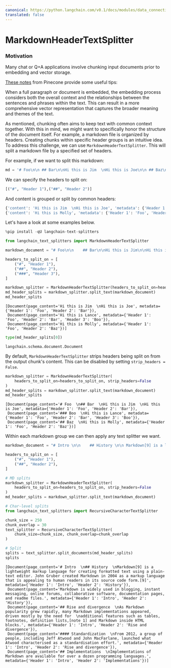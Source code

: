 ```yaml
---
canonical: https://python.langchain.com/v0.1/docs/modules/data_connection/document_transformers/markdown_header_metadata
translated: false
---
```


# MarkdownHeaderTextSplitter

### Motivation

Many chat or Q+A applications involve chunking input documents prior to embedding and vector storage.

[These notes](https://www.pinecone.io/learn/chunking-strategies/) from Pinecone provide some useful tips:

When a full paragraph or document is embedded, the embedding process considers both the overall context and the relationships between the sentences and phrases within the text. This can result in a more comprehensive vector representation that captures the broader meaning and themes of the text.

As mentioned, chunking often aims to keep text with common context together. With this in mind, we might want to specifically honor the structure of the document itself. For example, a markdown file is organized by headers. Creating chunks within specific header groups is an intuitive idea. To address this challenge, we can use `MarkdownHeaderTextSplitter`. This will split a markdown file by a specified set of headers.

For example, if we want to split this markdown:

```python
md = '# Foo\n\n ## Bar\n\nHi this is Jim  \nHi this is Joe\n\n ## Baz\n\n Hi this is Molly'
```

We can specify the headers to split on:

```python
[("#", "Header 1"),("##", "Header 2")]
```

And content is grouped or split by common headers:

```python
{'content': 'Hi this is Jim  \nHi this is Joe', 'metadata': {'Header 1': 'Foo', 'Header 2': 'Bar'}}
{'content': 'Hi this is Molly', 'metadata': {'Header 1': 'Foo', 'Header 2': 'Baz'}}
```

Let's have a look at some examples below.

```python
%pip install -qU langchain-text-splitters
```

```python
from langchain_text_splitters import MarkdownHeaderTextSplitter
```

```python
markdown_document = "# Foo\n\n    ## Bar\n\nHi this is Jim\n\nHi this is Joe\n\n ### Boo \n\n Hi this is Lance \n\n ## Baz\n\n Hi this is Molly"

headers_to_split_on = [
    ("#", "Header 1"),
    ("##", "Header 2"),
    ("###", "Header 3"),
]

markdown_splitter = MarkdownHeaderTextSplitter(headers_to_split_on=headers_to_split_on)
md_header_splits = markdown_splitter.split_text(markdown_document)
md_header_splits
```

```output
[Document(page_content='Hi this is Jim  \nHi this is Joe', metadata={'Header 1': 'Foo', 'Header 2': 'Bar'}),
 Document(page_content='Hi this is Lance', metadata={'Header 1': 'Foo', 'Header 2': 'Bar', 'Header 3': 'Boo'}),
 Document(page_content='Hi this is Molly', metadata={'Header 1': 'Foo', 'Header 2': 'Baz'})]
```

```python
type(md_header_splits[0])
```

```output
langchain.schema.document.Document
```

By default, `MarkdownHeaderTextSplitter` strips headers being split on from the output chunk's content. This can be disabled by setting `strip_headers = False`.

```python
markdown_splitter = MarkdownHeaderTextSplitter(
    headers_to_split_on=headers_to_split_on, strip_headers=False
)
md_header_splits = markdown_splitter.split_text(markdown_document)
md_header_splits
```

```output
[Document(page_content='# Foo  \n## Bar  \nHi this is Jim  \nHi this is Joe', metadata={'Header 1': 'Foo', 'Header 2': 'Bar'}),
 Document(page_content='### Boo  \nHi this is Lance', metadata={'Header 1': 'Foo', 'Header 2': 'Bar', 'Header 3': 'Boo'}),
 Document(page_content='## Baz  \nHi this is Molly', metadata={'Header 1': 'Foo', 'Header 2': 'Baz'})]
```

Within each markdown group we can then apply any text splitter we want.

```python
markdown_document = "# Intro \n\n    ## History \n\n Markdown[9] is a lightweight markup language for creating formatted text using a plain-text editor. John Gruber created Markdown in 2004 as a markup language that is appealing to human readers in its source code form.[9] \n\n Markdown is widely used in blogging, instant messaging, online forums, collaborative software, documentation pages, and readme files. \n\n ## Rise and divergence \n\n As Markdown popularity grew rapidly, many Markdown implementations appeared, driven mostly by the need for \n\n additional features such as tables, footnotes, definition lists,[note 1] and Markdown inside HTML blocks. \n\n #### Standardization \n\n From 2012, a group of people, including Jeff Atwood and John MacFarlane, launched what Atwood characterised as a standardisation effort. \n\n ## Implementations \n\n Implementations of Markdown are available for over a dozen programming languages."

headers_to_split_on = [
    ("#", "Header 1"),
    ("##", "Header 2"),
]

# MD splits
markdown_splitter = MarkdownHeaderTextSplitter(
    headers_to_split_on=headers_to_split_on, strip_headers=False
)
md_header_splits = markdown_splitter.split_text(markdown_document)

# Char-level splits
from langchain_text_splitters import RecursiveCharacterTextSplitter

chunk_size = 250
chunk_overlap = 30
text_splitter = RecursiveCharacterTextSplitter(
    chunk_size=chunk_size, chunk_overlap=chunk_overlap
)

# Split
splits = text_splitter.split_documents(md_header_splits)
splits
```

```output
[Document(page_content='# Intro  \n## History  \nMarkdown[9] is a lightweight markup language for creating formatted text using a plain-text editor. John Gruber created Markdown in 2004 as a markup language that is appealing to human readers in its source code form.[9]', metadata={'Header 1': 'Intro', 'Header 2': 'History'}),
 Document(page_content='Markdown is widely used in blogging, instant messaging, online forums, collaborative software, documentation pages, and readme files.', metadata={'Header 1': 'Intro', 'Header 2': 'History'}),
 Document(page_content='## Rise and divergence  \nAs Markdown popularity grew rapidly, many Markdown implementations appeared, driven mostly by the need for  \nadditional features such as tables, footnotes, definition lists,[note 1] and Markdown inside HTML blocks.', metadata={'Header 1': 'Intro', 'Header 2': 'Rise and divergence'}),
 Document(page_content='#### Standardization  \nFrom 2012, a group of people, including Jeff Atwood and John MacFarlane, launched what Atwood characterised as a standardisation effort.', metadata={'Header 1': 'Intro', 'Header 2': 'Rise and divergence'}),
 Document(page_content='## Implementations  \nImplementations of Markdown are available for over a dozen programming languages.', metadata={'Header 1': 'Intro', 'Header 2': 'Implementations'})]
```